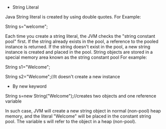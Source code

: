 - String Literal

Java String literal is created by using double quotes. For Example:

String s=\"welcome\";

Each time you create a string literal, the JVM checks the \"string
constant pool\" first. If the string already exists in the pool, a
reference to the pooled instance is returned. If the string doesn't
exist in the pool, a new string instance is created and placed in the
pool. String objects are stored in a special memory area known as the
string constant pool For example:

String s1=\"Welcome\";

String s2=\"Welcome\";//It doesn't create a new instance

- By new keyword

String s=new String(\"Welcome\");//creates two objects and one reference
variable

In such case, JVM will create a new string object in normal (non-pool)
heap memory, and the literal \"Welcome\" will be placed in the constant
string pool. The variable s will refer to the object in a heap
(non-pool).